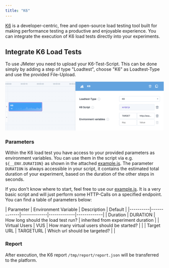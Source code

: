 ```yaml
---
title: "K6"
---
```

[K6](https://k6.io/) is a developer-centric, free and open-source load testing tool built for making performance testing a productive and enjoyable experience.
You can integrate the execution of K6 load tests directly into your experiments.

## Integrate K6 Load Tests

To use JMeter you need to upload your K6-Test-Script. This can be done simply by adding a step of type "Loadtest", choose "K6" as Loadtest-Type and use the
provided File-Upload.

![Experiment with K6 Load Test](attachments/k6/experiment-k6.png)

### Parameters

Within the K6 load test you have access to your provided parameters as environment variables. You can use them in the script via e.g. `${__ENV.DURATION}` as
shown in the attached [example.js](attachments/k6/example.js). The parameter `DURATION` is always accessible in your script, it contains the estimated total
duration of your experiment, based on the duration of the other steps in seconds.

If you don't know where to start, feel free to use our [example.js](attachments/k6/example.js). It is a very basic script and will just perform some HTTP-Calls
on a specified endpoint. You can find a table of parameters below:

| Parameter   | Environment Variable   |      Description      | Default |
|----------|-------------|-------------|-------------|-------------|
| Duration | DURATION | How long should the load test run? | inherited from experiment duration |
| Virtual Users | VUS | How many virtual users should be started? | |
| Target URL | TARGETURL | Which url should be targeted? | |

### Report

After execution, the K6 report `/tmp/report/report.json` will be transferred to the platform.
